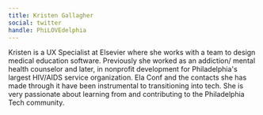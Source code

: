 ```yaml
---
title: Kristen Gallagher
social: twitter
handle: PhiLOVEdelphia
---
```


Kristen is a UX Specialist at Elsevier where she works with a team to design medical education software. Previously she worked as an addiction/ mental health counselor and later, in nonprofit development for Philadelphia's largest HIV/AIDS service organization. Ela Conf and the contacts she has made through it have been instrumental to transitioning into tech. She is very passionate about learning from and contributing to the Philadelphia Tech community.  
